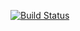 [![Build Status](https://travis-ci.org/emsweene/oasisr.png?branch=master)](https://travis-ci.org/emsweene/oasisr)
